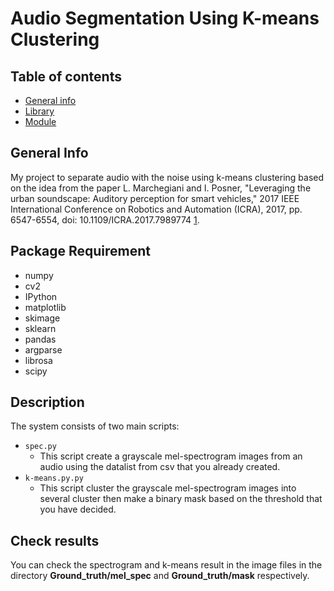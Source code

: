 # Audio Segmentation Using K-means Clustering

## Table of contents
* [General info](#general-info)
* [Library](#library)
* [Module](#modules-used)

## General Info
My project to separate audio with the noise using k-means clustering based on the idea from the paper L. Marchegiani and I. Posner, "Leveraging the urban soundscape: Auditory perception for smart vehicles," 2017 IEEE International Conference on Robotics and Automation (ICRA), 2017, pp. 6547-6554, doi: 10.1109/ICRA.2017.7989774 [1](10.1109/ICRA.2017.7989774).


## Package Requirement
- numpy
- cv2
- IPython
- matplotlib
- skimage
- sklearn
- pandas
- argparse
- librosa
- scipy

## Description
The system consists of two main scripts:
- `spec.py`
  - This script create a grayscale mel-spectrogram images from an audio using the datalist from csv that you already created. 
- `k-means.py.py`
  - This script cluster the grayscale mel-spectrogram images into several cluster then make a binary mask based on the threshold that you have decided.

## Check results
You can check the spectrogram and k-means result in the image files in the directory **Ground_truth/mel_spec** and **Ground_truth/mask** respectively.

